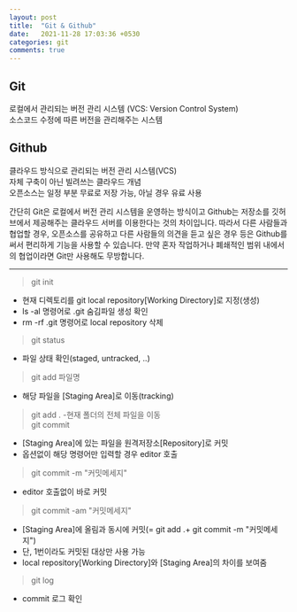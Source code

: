 ```yaml
---
layout: post
title:  "Git & Github"
date:   2021-11-28 17:03:36 +0530
categories: git
comments: true
---
```


## Git
로컬에서 관리되는 버전 관리 시스템 (VCS: Version Control System)  
소스코드 수정에 따른 버전을 관리해주는 시스템  

## Github
클라우드 방식으로 관리되는 버전 관리 시스템(VCS)  
자체 구축이 아닌 빌려쓰는 클라우드 개념  
오픈소스는 일정 부분 무료로 저장 가능, 아닐 경우 유료 사용  

간단히 Git은 로컬에서 버전 관리 시스템을 운영하는 방식이고 Github는 저장소를 깃허브에서 제공해주는 클라우드 서버를 이용한다는 것의 차이입니다. 따라서 다른 사람들과 협업할 경우, 오픈소스를 공유하고 다른 사람들의 의견을 듣고 싶은 경우 등은 Github를 써서 편리하게 기능을 사용할 수 있습니다. 만약 혼자 작업하거나 폐쇄적인 범위 내에서의 협업이라면 Git만 사용해도 무방합니다. 
***

>git init
  - 현재 디렉토리를 git local repository[Working Directory]로 지정(생성)  
  - ls -al 명령어로 .git 숨김파일 생성 확인  
  - rm -rf .git 명령어로 local repository 삭제  
>git status
  - 파일 상태 확인(staged, untracked, ..)  
>git add 파일명
  - 해당 파일을 [Staging Area]로 이동(tracking)  
>git add .
  -현재 폴더의 전체 파일을 이동  
>git commit
  - [Staging Area]에 있는 파일을 원격저장소[Repository]로 커밋  
  - 옵션없이 해당 명령어만 입력할 경우 editor 호출  
>git commit -m "커밋메세지"
  - editor 호출없이 바로 커밋  
>git commit -am "커밋메세지"
  - [Staging Area]에 올림과 동시에 커밋(= git add .+ git commit -m "커밋메세지")  
  - 단, 1번이라도 커밋된 대상만 사용 가능  
  - local repository[Working Directory]와 [Staging Area]의 차이를 보여줌  
>git log
  - commit 로그 확인  

